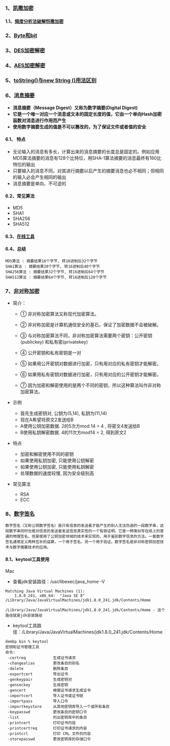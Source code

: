 ### 1、[凯撒加密](https://github.com/xiaozhi521/spring_myBatis_redis/blob/master/src/main/java/com/cn/util/jiaMi_jieMi/ascii/ASCIIDemo.java)

#### 1.1、[频度分析法破解恺撒加密](https://github.com/xiaozhi521/spring_myBatis_redis/blob/master/src/main/java/com/cn/util/jiaMi_jieMi/ascii/ASCIIDemo.java)

### 2、[Byte和bit][2]

### 3、[DES加密解密][3]

### 4、[AES加密解密][4]

### 5、[toString()与new String ()用法区别][5]

### 6、[消息摘要][6]
- **消息摘要（Message Digest）又称为数字摘要(Digital Digest)**
- **它是一个唯一对应一个消息或文本的固定长度的值，它由一个单向Hash加密函数对消息进行作用而产生**
- **使用数字摘要生成的值是不可以篡改的，为了保证文件或者值的安全**

#### 6.1、 特点
         
- 无论输入的消息有多长，计算出来的消息摘要的长度总是固定的。例如应用MD5算法摘要的消息有128个比特位，用SHA-1算法摘要的消息最终有160比特位的输出
- 只要输入的消息不同，对其进行摘要以后产生的摘要消息也必不相同；但相同的输入必会产生相同的输出
- 消息摘要是单向、不可逆的

#### 6.2、常见算法
- MD5
- SHA1
- SHA256
- SHA512

#### 6.3、[在线工具](https://tool.oschina.net/encrypt?type=2)
#### 6.4、总结
    MD5算法 : 摘要结果16个字节, 转16进制后32个字节
    SHA1算法 : 摘要结果20个字节, 转16进制后40个字节
    SHA256算法 : 摘要结果32个字节, 转16进制后64个字节
    SHA512算法 : 摘要结果64个字节, 转16进制后128个字节
### 7、[非对称加密][7]
- 简介：

    - ① 非对称加密算法又称现代加密算法。

    - ② 非对称加密是计算机通信安全的基石，保证了加密数据不会被破解。

    - ③ 与对称加密算法不同，非对称加密算法需要两个密钥：公开密钥(publickey) 和私有密(privatekey)

    - ④ 公开密钥和私有密钥是一对

    - ⑤ 如果用公开密钥对数据进行加密，只有用对应的私有密钥才能解密。

    - ⑥ 如果用私有密钥对数据进行加密，只有用对应的公开密钥才能解密。

    - ⑦ 因为加密和解密使用的是两个不同的密钥，所以这种算法叫作非对称加密算法。

- 示例
    - 首先生成密钥对, 公钥为(5,14), 私钥为(11,14)
    - 现在A希望将原文2发送给B
    - A使用公钥加密数据. 2的5次方mod 14 = 4 , 将密文4发送给B
    - B使用私钥解密数据. 4的11次方mod14 = 2, 得到原文2
- 特点
    - 加密和解密使用不同的密钥
    - 如果使用私钥加密, 只能使用公钥解密
    - 如果使用公钥加密, 只能使用私钥解密
    - 处理数据的速度较慢, 因为安全级别高
- 常见算法
    - RSA
    - ECC
### 8、[数字签名][8]

    数字签名（又称公钥数字签名）是只有信息的发送者才能产生的别人无法伪造的一段数字串，这段数字串同时也是对信息的发送者发送信息真实性的一个有效证明。它是一种类似写在纸上的普通的物理签名，但是使用了公钥加密领域的技术来实现的，用于鉴别数字信息的方法。一套数字签名通常定义两种互补的运算，一个用于签名，另一个用于验证。数字签名是非对称密钥加密技术与数字摘要技术的应用。

#### 8.1、keytool工具使用
Mac 
   - 查看jdk安装路径：/usr/libexec/java_home -V
    
    Matching Java Virtual Machines (1):
        1.8.0_241, x86_64:	"Java SE 8"	/Library/Java/JavaVirtualMachines/jdk1.8.0_241.jdk/Contents/Home
    
    /Library/Java/JavaVirtualMachines/jdk1.8.0_241.jdk/Contents/Home - 这个路径就是jdk安装路径
    
   - keytool工具路径：/Library/Java/JavaVirtualMachines/jdk1.8.0_241.jdk/Contents/Home
   
    dembp bin % keytool
    密钥和证书管理工具
    命令:
     -certreq            生成证书请求
     -changealias        更改条目的别名
     -delete             删除条目
     -exportcert         导出证书
     -genkeypair         生成密钥对
     -genseckey          生成密钥
     -gencert            根据证书请求生成证书
     -importcert         导入证书或证书链
     -importpass         导入口令
     -importkeystore     从其他密钥库导入一个或所有条目
     -keypasswd          更改条目的密钥口令
     -list               列出密钥库中的条目
     -printcert          打印证书内容
     -printcertreq       打印证书请求的内容
     -printcrl           打印 CRL 文件的内容
     -storepasswd        更改密钥库的存储口令
     
 





[2]: https://github.com/xiaozhi521/spring_myBatis_redis/blob/master/src/main/java/com/cn/util/jiaMi_jieMi/bytebit/ByteBit.java
[3]: https://github.com/xiaozhi521/spring_myBatis_redis/blob/master/src/main/java/com/cn/util/jiaMi_jieMi/desaes/DesDemo.java
[4]: https://github.com/xiaozhi521/spring_myBatis_redis/blob/master/src/main/java/com/cn/util/jiaMi_jieMi/desaes/AesDemo.java

[5]: https://github.com/xiaozhi521/spring_myBatis_redis/blob/master/src/main/java/com/cn/util/jiaMi_jieMi/TestString.java
[6]: https://github.com/xiaozhi521/spring_myBatis_redis/blob/master/src/main/java/com/cn/util/jiaMi_jieMi/digest/DigestDemo.java

[7]: https://github.com/xiaozhi521/spring_myBatis_redis/blob/master/src/main/java/com/cn/util/jiaMi_jieMi/rsa/RSADemo.java

[8]: https://github.com/xiaozhi521/spring_myBatis_redis/blob/master/src/main/java/com/cn/util/jiaMi_jieMi/rsa/SignatureDemo.java



